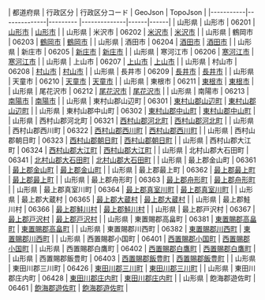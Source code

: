 | 都道府県 | 行政区分 | 行政区分コード | GeoJson | TopoJson |
|-----------|--------------|--------- |--------------|------|------|
| 山形県 | 山形市 | 06201 | [山形市](/geojson/cities/06/06201.json) | [山形市](/topojson/cities/06/06201.topojson) |
| 山形県 | 米沢市 | 06202 | [米沢市](/geojson/cities/06/06202.json) | [米沢市](/topojson/cities/06/06202.topojson) |
| 山形県 | 鶴岡市 | 06203 | [鶴岡市](/geojson/cities/06/06203.json) | [鶴岡市](/topojson/cities/06/06203.topojson) |
| 山形県 | 酒田市 | 06204 | [酒田市](/geojson/cities/06/06204.json) | [酒田市](/topojson/cities/06/06204.topojson) |
| 山形県 | 新庄市 | 06205 | [新庄市](/geojson/cities/06/06205.json) | [新庄市](/topojson/cities/06/06205.topojson) |
| 山形県 | 寒河江市 | 06206 | [寒河江市](/geojson/cities/06/06206.json) | [寒河江市](/topojson/cities/06/06206.topojson) |
| 山形県 | 上山市 | 06207 | [上山市](/geojson/cities/06/06207.json) | [上山市](/topojson/cities/06/06207.topojson) |
| 山形県 | 村山市 | 06208 | [村山市](/geojson/cities/06/06208.json) | [村山市](/topojson/cities/06/06208.topojson) |
| 山形県 | 長井市 | 06209 | [長井市](/geojson/cities/06/06209.json) | [長井市](/topojson/cities/06/06209.topojson) |
| 山形県 | 天童市 | 06210 | [天童市](/geojson/cities/06/06210.json) | [天童市](/topojson/cities/06/06210.topojson) |
| 山形県 | 東根市 | 06211 | [東根市](/geojson/cities/06/06211.json) | [東根市](/topojson/cities/06/06211.topojson) |
| 山形県 | 尾花沢市 | 06212 | [尾花沢市](/geojson/cities/06/06212.json) | [尾花沢市](/topojson/cities/06/06212.topojson) |
| 山形県 | 南陽市 | 06213 | [南陽市](/geojson/cities/06/06213.json) | [南陽市](/topojson/cities/06/06213.topojson) |
| 山形県 | 東村山郡山辺町 | 06301 | [東村山郡山辺町](/geojson/cities/06/06301.json) | [東村山郡山辺町](/topojson/cities/06/06301.topojson) |
| 山形県 | 東村山郡中山町 | 06302 | [東村山郡中山町](/geojson/cities/06/06302.json) | [東村山郡中山町](/topojson/cities/06/06302.topojson) |
| 山形県 | 西村山郡河北町 | 06321 | [西村山郡河北町](/geojson/cities/06/06321.json) | [西村山郡河北町](/topojson/cities/06/06321.topojson) |
| 山形県 | 西村山郡西川町 | 06322 | [西村山郡西川町](/geojson/cities/06/06322.json) | [西村山郡西川町](/topojson/cities/06/06322.topojson) |
| 山形県 | 西村山郡朝日町 | 06323 | [西村山郡朝日町](/geojson/cities/06/06323.json) | [西村山郡朝日町](/topojson/cities/06/06323.topojson) |
| 山形県 | 西村山郡大江町 | 06324 | [西村山郡大江町](/geojson/cities/06/06324.json) | [西村山郡大江町](/topojson/cities/06/06324.topojson) |
| 山形県 | 北村山郡大石田町 | 06341 | [北村山郡大石田町](/geojson/cities/06/06341.json) | [北村山郡大石田町](/topojson/cities/06/06341.topojson) |
| 山形県 | 最上郡金山町 | 06361 | [最上郡金山町](/geojson/cities/06/06361.json) | [最上郡金山町](/topojson/cities/06/06361.topojson) |
| 山形県 | 最上郡最上町 | 06362 | [最上郡最上町](/geojson/cities/06/06362.json) | [最上郡最上町](/topojson/cities/06/06362.topojson) |
| 山形県 | 最上郡舟形町 | 06363 | [最上郡舟形町](/geojson/cities/06/06363.json) | [最上郡舟形町](/topojson/cities/06/06363.topojson) |
| 山形県 | 最上郡真室川町 | 06364 | [最上郡真室川町](/geojson/cities/06/06364.json) | [最上郡真室川町](/topojson/cities/06/06364.topojson) |
| 山形県 | 最上郡大蔵村 | 06365 | [最上郡大蔵村](/geojson/cities/06/06365.json) | [最上郡大蔵村](/topojson/cities/06/06365.topojson) |
| 山形県 | 最上郡鮭川村 | 06366 | [最上郡鮭川村](/geojson/cities/06/06366.json) | [最上郡鮭川村](/topojson/cities/06/06366.topojson) |
| 山形県 | 最上郡戸沢村 | 06367 | [最上郡戸沢村](/geojson/cities/06/06367.json) | [最上郡戸沢村](/topojson/cities/06/06367.topojson) |
| 山形県 | 東置賜郡高畠町 | 06381 | [東置賜郡高畠町](/geojson/cities/06/06381.json) | [東置賜郡高畠町](/topojson/cities/06/06381.topojson) |
| 山形県 | 東置賜郡川西町 | 06382 | [東置賜郡川西町](/geojson/cities/06/06382.json) | [東置賜郡川西町](/topojson/cities/06/06382.topojson) |
| 山形県 | 西置賜郡小国町 | 06401 | [西置賜郡小国町](/geojson/cities/06/06401.json) | [西置賜郡小国町](/topojson/cities/06/06401.topojson) |
| 山形県 | 西置賜郡白鷹町 | 06402 | [西置賜郡白鷹町](/geojson/cities/06/06402.json) | [西置賜郡白鷹町](/topojson/cities/06/06402.topojson) |
| 山形県 | 西置賜郡飯豊町 | 06403 | [西置賜郡飯豊町](/geojson/cities/06/06403.json) | [西置賜郡飯豊町](/topojson/cities/06/06403.topojson) |
| 山形県 | 東田川郡三川町 | 06426 | [東田川郡三川町](/geojson/cities/06/06426.json) | [東田川郡三川町](/topojson/cities/06/06426.topojson) |
| 山形県 | 東田川郡庄内町 | 06428 | [東田川郡庄内町](/geojson/cities/06/06428.json) | [東田川郡庄内町](/topojson/cities/06/06428.topojson) |
| 山形県 | 飽海郡遊佐町 | 06461 | [飽海郡遊佐町](/geojson/cities/06/06461.json) | [飽海郡遊佐町](/topojson/cities/06/06461.topojson) |
